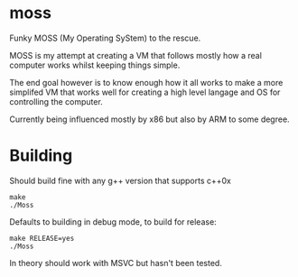 moss
====

Funky MOSS (My Operating SyStem) to the rescue.

MOSS is my attempt at creating a VM that follows mostly how a real computer works whilst keeping things simple.

The end goal however is to know enough how it all works to make a more simplifed VM that works well for creating a high level langage and OS for controlling the computer.

Currently being influenced mostly by x86 but also by ARM to some degree.

Building
========

Should build fine with any g++ version that supports c++0x

    make
    ./Moss

Defaults to building in debug mode, to build for release:

    make RELEASE=yes
    ./Moss

In theory should work with MSVC but hasn't been tested.
